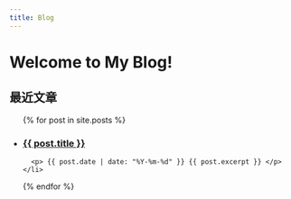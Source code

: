 ```yaml
---
title: Blog
---
```

# Welcome to My Blog!


## 最近文章

<ul>
  {% for post in site.posts %}
    <li>
      <h3><a href="{{ post.url }}">{{ post.title }}</a></h3>
      
      <p> {{ post.date | date: "%Y-%m-%d" }} {{ post.excerpt }} </p>
    </li>
  {% endfor %}
</ul>
